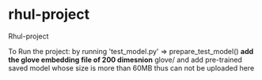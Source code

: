 # rhul-project
Rhul-project

To Run the project: by running 'test_model.py' => prepare_test_model()
**add the glove embedding file of 200 dimesnion**
glove/
and add pre-trained saved model whose size is more than 60MB thus can not be uploaded here
